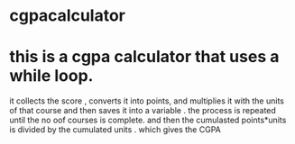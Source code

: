# cgpacalculator   
# this is a cgpa calculator that uses a while loop.
it collects the score , converts it into points, and multiplies it with the units of that course and then saves it into a variable .
the process is repeated until the no oof courses is complete. 
and then the cumulasted points*units is divided by the cumulated units .
which gives the CGPA
